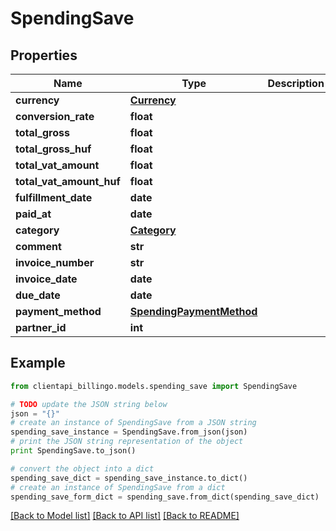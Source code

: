 # SpendingSave


## Properties
Name | Type | Description | Notes
------------ | ------------- | ------------- | -------------
**currency** | [**Currency**](Currency.md) |  | 
**conversion_rate** | **float** |  | [optional] 
**total_gross** | **float** |  | 
**total_gross_huf** | **float** |  | 
**total_vat_amount** | **float** |  | 
**total_vat_amount_huf** | **float** |  | 
**fulfillment_date** | **date** |  | 
**paid_at** | **date** |  | [optional] 
**category** | [**Category**](Category.md) |  | 
**comment** | **str** |  | [optional] 
**invoice_number** | **str** |  | [optional] 
**invoice_date** | **date** |  | [optional] 
**due_date** | **date** |  | [optional] 
**payment_method** | [**SpendingPaymentMethod**](SpendingPaymentMethod.md) |  | 
**partner_id** | **int** |  | [optional] 

## Example

```python
from clientapi_billingo.models.spending_save import SpendingSave

# TODO update the JSON string below
json = "{}"
# create an instance of SpendingSave from a JSON string
spending_save_instance = SpendingSave.from_json(json)
# print the JSON string representation of the object
print SpendingSave.to_json()

# convert the object into a dict
spending_save_dict = spending_save_instance.to_dict()
# create an instance of SpendingSave from a dict
spending_save_form_dict = spending_save.from_dict(spending_save_dict)
```
[[Back to Model list]](../README.md#documentation-for-models) [[Back to API list]](../README.md#documentation-for-api-endpoints) [[Back to README]](../README.md)


